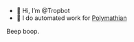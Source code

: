 - 👋 Hi, I’m @Tropbot
- 🤖 I do automated work for [Polymathian](https://github.com/Polymathian)

 Beep boop.

<!---
If you're reading this source, you might be the kind of person who would like working with me.
https://polymathian.com/careers/
--->
